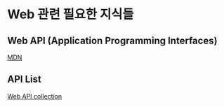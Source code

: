# Web 관련 필요한 지식들

## Web API (Application Programming Interfaces)

[MDN](https://developer.mozilla.org/en-US/docs/Learn/JavaScript/Client-side_web_APIs/Introduction)

## API List

[Web API collection](https://developer.mozilla.org/en-US/docs/Web/API)

